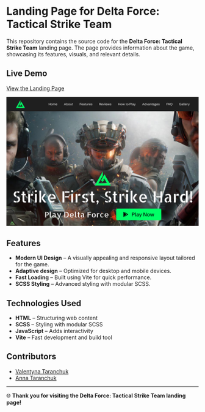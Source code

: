 # Landing Page for Delta Force: Tactical Strike Team

This repository contains the source code for the **Delta Force: Tactical Strike
Team** landing page. The page provides information about the game, showcasing
its features, visuals, and relevant details.

## Live Demo

[View the Landing Page](https://valentyna88.github.io/stp-8307)

![Live Demo screenshot](./src/images/image.png)

## Features

- **Modern UI Design** – A visually appealing and responsive layout tailored for
  the game.
- **Adaptive design** – Optimized for desktop and mobile devices.
- **Fast Loading** – Built using Vite for quick performance.
- **SCSS Styling** – Advanced styling with modular SCSS.

## Technologies Used

- **HTML** – Structuring web content
- **SCSS** – Styling with modular SCSS
- **JavaScript** – Adds interactivity
- **Vite** – Fast development and build tool

## Contributors

- [Valentyna Taranchuk](https://github.com/valentyna88)
- [Anna Taranchuk](https://github.com/aitmil)

---

🌐 **Thank you for visiting the Delta Force: Tactical Strike Team landing
page!**
